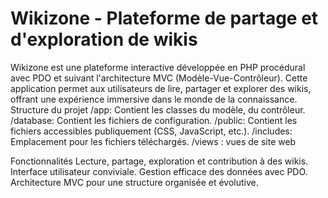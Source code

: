 # Wikizone - Plateforme de partage et d'exploration de wikis

Wikizone est une plateforme interactive développée en PHP procédural avec PDO et suivant l'architecture MVC (Modèle-Vue-Contrôleur). Cette application permet aux utilisateurs de lire, partager et explorer des wikis, offrant une expérience immersive dans le monde de la connaissance.
Structure du projet
/app: Contient les classes du modèle, du contrôleur.
/database: Contient les fichiers de configuration.
/public: Contient les fichiers accessibles publiquement (CSS, JavaScript, etc.).
/includes: Emplacement pour les fichiers téléchargés.
/views : vues de site web

Fonctionnalités
Lecture, partage, exploration et contribution à des wikis.
Interface utilisateur conviviale.
Gestion efficace des données avec PDO.
Architecture MVC pour une structure organisée et évolutive.
